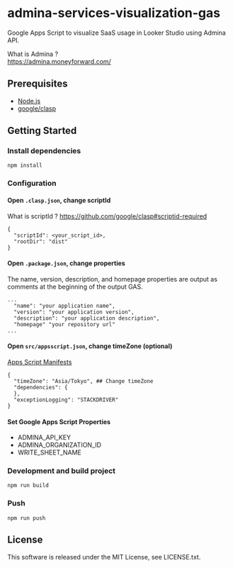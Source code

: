 # admina-services-visualization-gas
Google Apps Script to visualize SaaS usage in Looker Studio using Admina API.

What is Admina ?  
https://admina.moneyforward.com/

## Prerequisites
- [Node.js](https://nodejs.org/)
- [google/clasp](https://github.com/google/clasp)

## Getting Started
### Install dependencies
```
npm install
```

### Configuration
#### Open `.clasp.json`, change scriptId
What is scriptId ? https://github.com/google/clasp#scriptid-required
```
{
  "scriptId": <your_script_id>,
  "rootDir": "dist"
}
```

#### Open `.package.json`, change properties
The name, version, description, and homepage properties are output as comments at the beginning of the output GAS.

```
...
  "name": "your application name",
  "version": "your application version",
  "description": "your application description",
  "homepage" "your repository url"
...
```

#### Open `src/appsscript.json`, change timeZone (optional)
[Apps Script Manifests](https://developers.google.com/apps-script/concepts/manifests)
```
{
  "timeZone": "Asia/Tokyo", ## Change timeZone
  "dependencies": {
  },
  "exceptionLogging": "STACKDRIVER"
}
```

#### Set Google Apps Script Properties
- ADMINA_API_KEY
- ADMINA_ORGANIZATION_ID
- WRITE_SHEET_NAME


### Development and build project
```
npm run build
```

### Push
```
npm run push
```


## License
This software is released under the MIT License, see LICENSE.txt.
